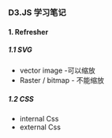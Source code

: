 ### D3.JS 学习笔记

#### 1. Refresher 

##### 1.1 SVG
+ vector image -可以缩放
+ Raster / bitmap - 不能缩放  
    
##### 1.2 CSS 
+ internal Css 
+ external Css 

    
    